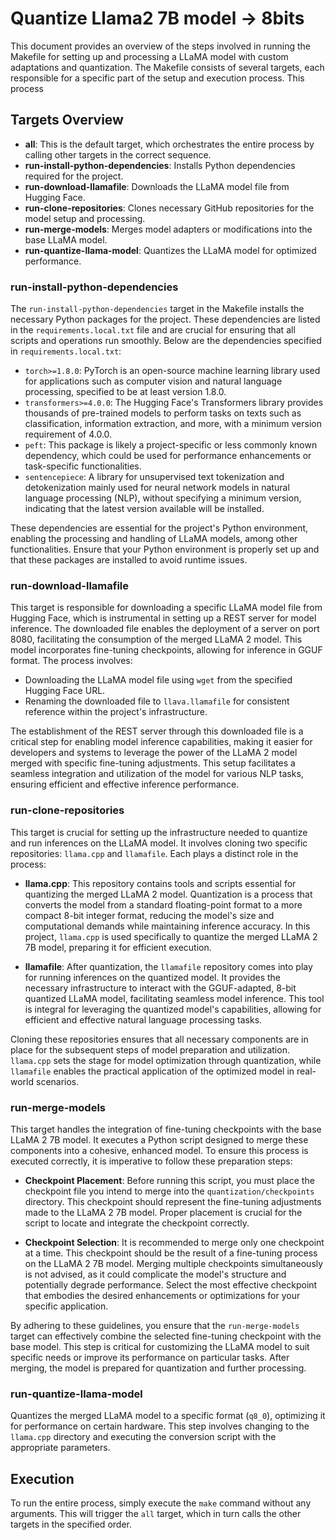 # Quantize Llama2 7B model -> 8bits

This document provides an overview of the steps involved in running the Makefile for setting up and processing a LLaMA model with custom adaptations and quantization. The Makefile consists of several targets, each responsible for a specific part of the setup and execution process.
This process 

## Targets Overview

- **all**: This is the default target, which orchestrates the entire process by calling other targets in the correct sequence.
- **run-install-python-dependencies**: Installs Python dependencies required for the project.
- **run-download-llamafile**: Downloads the LLaMA model file from Hugging Face.
- **run-clone-repositories**: Clones necessary GitHub repositories for the model setup and processing.
- **run-merge-models**: Merges model adapters or modifications into the base LLaMA model.
- **run-quantize-llama-model**: Quantizes the LLaMA model for optimized performance.

### run-install-python-dependencies

The `run-install-python-dependencies` target in the Makefile installs the necessary Python packages for the project. These dependencies are listed in the `requirements.local.txt` file and are crucial for ensuring that all scripts and operations run smoothly. Below are the dependencies specified in `requirements.local.txt`:

- `torch>=1.8.0`: PyTorch is an open-source machine learning library used for applications such as computer vision and natural language processing, specified to be at least version 1.8.0.
- `transformers>=4.0.0`: The Hugging Face's Transformers library provides thousands of pre-trained models to perform tasks on texts such as classification, information extraction, and more, with a minimum version requirement of 4.0.0.
- `peft`: This package is likely a project-specific or less commonly known dependency, which could be used for performance enhancements or task-specific functionalities.
- `sentencepiece`: A library for unsupervised text tokenization and detokenization mainly used for neural network models in natural language processing (NLP), without specifying a minimum version, indicating that the latest version available will be installed.

These dependencies are essential for the project's Python environment, enabling the processing and handling of LLaMA models, among other functionalities. Ensure that your Python environment is properly set up and that these packages are installed to avoid runtime issues.


### run-download-llamafile

This target is responsible for downloading a specific LLaMA model file from Hugging Face, which is instrumental in setting up a REST server for model inference. The downloaded file enables the deployment of a server on port 8080, facilitating the consumption of the merged LLaMA 2 model. This model incorporates fine-tuning checkpoints, allowing for inference in GGUF format. The process involves:

- Downloading the LLaMA model file using `wget` from the specified Hugging Face URL.
- Renaming the downloaded file to `llava.llamafile` for consistent reference within the project's infrastructure.

The establishment of the REST server through this downloaded file is a critical step for enabling model inference capabilities, making it easier for developers and systems to leverage the power of the LLaMA 2 model merged with specific fine-tuning adjustments. This setup facilitates a seamless integration and utilization of the model for various NLP tasks, ensuring efficient and effective inference performance.


### run-clone-repositories

This target is crucial for setting up the infrastructure needed to quantize and run inferences on the LLaMA model. It involves cloning two specific repositories: `llama.cpp` and `llamafile`. Each plays a distinct role in the process:

- **llama.cpp**: This repository contains tools and scripts essential for quantizing the merged LLaMA 2 model. Quantization is a process that converts the model from a standard floating-point format to a more compact 8-bit integer format, reducing the model's size and computational demands while maintaining inference accuracy. In this project, `llama.cpp` is used specifically to quantize the merged LLaMA 2 7B model, preparing it for efficient execution.

- **llamafile**: After quantization, the `llamafile` repository comes into play for running inferences on the quantized model. It provides the necessary infrastructure to interact with the GGUF-adapted, 8-bit quantized LLaMA model, facilitating seamless model inference. This tool is integral for leveraging the quantized model's capabilities, allowing for efficient and effective natural language processing tasks.

Cloning these repositories ensures that all necessary components are in place for the subsequent steps of model preparation and utilization. `llama.cpp` sets the stage for model optimization through quantization, while `llamafile` enables the practical application of the optimized model in real-world scenarios.


### run-merge-models

This target handles the integration of fine-tuning checkpoints with the base LLaMA 2 7B model. It executes a Python script designed to merge these components into a cohesive, enhanced model. To ensure this process is executed correctly, it is imperative to follow these preparation steps:

- **Checkpoint Placement**: Before running this script, you must place the checkpoint file you intend to merge into the `quantization/checkpoints` directory. This checkpoint should represent the fine-tuning adjustments made to the LLaMA 2 7B model. Proper placement is crucial for the script to locate and integrate the checkpoint correctly.

- **Checkpoint Selection**: It is recommended to merge only one checkpoint at a time. This checkpoint should be the result of a fine-tuning process on the LLaMA 2 7B model. Merging multiple checkpoints simultaneously is not advised, as it could complicate the model's structure and potentially degrade performance. Select the most effective checkpoint that embodies the desired enhancements or optimizations for your specific application.

By adhering to these guidelines, you ensure that the `run-merge-models` target can effectively combine the selected fine-tuning checkpoint with the base model. This step is critical for customizing the LLaMA model to suit specific needs or improve its performance on particular tasks. After merging, the model is prepared for quantization and further processing.



### run-quantize-llama-model

Quantizes the merged LLaMA model to a specific format (`q8_0`), optimizing it for performance on certain hardware. This step involves changing to the `llama.cpp` directory and executing the conversion script with the appropriate parameters.

## Execution

To run the entire process, simply execute the `make` command without any arguments. This will trigger the `all` target, which in turn calls the other targets in the specified order.